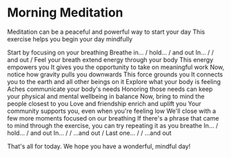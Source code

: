 # Morning Meditation
Meditation can be a peaceful and powerful way to start your day
This exercise helps you begin your day mindfully

Start by focusing on your breathing
Breathe in... / hold... / and out
In... / / and out
/
Feel your breath extend energy through your body
This energy empowers you
It gives you the opportunity to take on meaningful work
Now, notice how gravity pulls you downwards
This force grounds you
It connects you to the earth and all other beings on it
Explore what your body is feeling
Aches communicate your body's needs
Honoring those needs can keep your physical and mental wellbeing in balance
Now, bring to mind the people closest to you
Love and friendship enrich and uplift you
Your community supports you, even when you're feeling low
We'll close with a few more moments focused on our breathing
If there's a phrase that came to mind through the exercise, you can try repeating it as you breathe
In... / hold... / and out
In... / / ...and out
/
Last one... / / ...and out

That's all for today.
We hope you have a wonderful, mindful day!